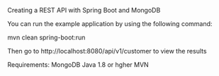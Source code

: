 
Creating a REST API with Spring Boot and MongoDB


You can run the example application by using the following command:

 mvn clean spring-boot:run
 
 Then go to http://localhost:8080/api/v1/customer  to view the results
 
 Requirements:
 MongoDB
 Java 1.8 or hgher
 MVN
 
 
